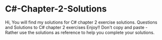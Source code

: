 # C#-Chapter-2-Solutions
Hi, You will find my solutions for C# chapter 2 exercise solutions.
Questions and Solutions to C# chapter 2 exercises
Enjoy!!
Don't copy and paste - Rather use the solutions as reference to help you complete your solutions.
